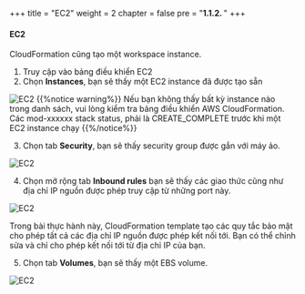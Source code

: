 +++
title = "EC2"
weight = 2
chapter = false
pre = "<b>1.1.2. </b>"
+++

#### EC2

CloudFormation cũng tạo một workspace instance. 
1. Truy cập vào bảng điều khiển EC2
2. Chọn **Instances**, bạn sẽ thấy một EC2 instance đã được tạo sẵn

![EC2](/images/1/12.png?width=90pc)
{{%notice warning%}}
Nếu bạn không thấy bất kỳ instance nào trong danh sách, vui lòng kiểm tra bảng điều khiển AWS CloudFormation. Các mod-xxxxxx stack status, phải là CREATE_COMPLETE trước khi một EC2 instance chạy
{{%/notice%}}

3. Chọn tab **Security**, bạn sẽ thấy security group được gắn với máy ảo.

![EC2](/images/1/13.png?width=90pc)

4. Chọn mở rộng tab **Inbound rules** bạn sẽ thấy các giao thức cũng như địa chỉ IP nguồn được phép truy cập từ những port này.

![EC2](/images/1/14.png?width=90pc)

Trong bài thực hành này, CloudFormation template tạo các quy tắc bảo mật cho phép tất cả các địa chỉ IP nguồn được phép kết nối tới. Bạn có thể chỉnh sửa và chỉ cho phép kết nối tới từ địa chỉ IP của bạn.

5. Chọn tab **Volumes**, bạn sẽ thấy một EBS volume.

![EC2](/images/1/15.png?width=90pc)
